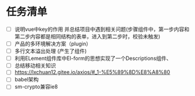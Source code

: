 # 任务清单

- [ ] 说明vue中key的作用 并总结项目中遇到相关问题(步骤组件中，第一步内容和第二步内容都是相同结构的表单，进入到第二步时，校验未触发)
- [ ] 产品的多环境解决方案（plugin）
- [ ] 多行文本溢出处理 (产生了组件)
- [ ] 利用ELement组件库中El-form的思想实现了一个Descriptions组件、
- [ ] 总结移动相关知识
- [ ] https://lxchuan12.gitee.io/axios/#_1-%E5%89%8D%E8%A8%80
- [ ] babel架构
- [ ] sm-crypto兼容ie8